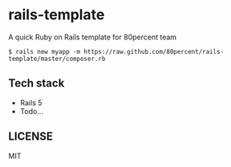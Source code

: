 # rails-template

A quick Ruby on Rails template for 80percent team

`$ rails new myapp -m https://raw.github.com/80percent/rails-template/master/composer.rb`

## Tech stack

* Rails 5
* Todo...

## LICENSE

MIT
